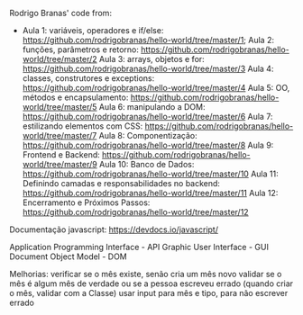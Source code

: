 Rodrigo Branas' code from: 
- Aula 1: variáveis, operadores e if/else: https://github.com/rodrigobranas/hello-world/tree/master/1;
Aula 2: funções, parâmetros e retorno: https://github.com/rodrigobranas/hello-world/tree/master/2
Aula 3: arrays, objetos e for: https://github.com/rodrigobranas/hello-world/tree/master/3
Aula 4: classes, construtores e exceptions: https://github.com/rodrigobranas/hello-world/tree/master/4
Aula 5: OO, métodos e encapsulamento: https://github.com/rodrigobranas/hello-world/tree/master/5
Aula 6: manipulando a DOM: https://github.com/rodrigobranas/hello-world/tree/master/6
Aula 7: estilizando elementos com CSS: https://github.com/rodrigobranas/hello-world/tree/master/7
Aula 8: Componentização: https://github.com/rodrigobranas/hello-world/tree/master/8
Aula 9: Frontend e Backend: https://github.com/rodrigobranas/hello-world/tree/master/9
Aula 10: Banco de Dados: https://github.com/rodrigobranas/hello-world/tree/master/10
Aula 11: Definindo camadas e responsabilidades no backend: https://github.com/rodrigobranas/hello-world/tree/master/11
Aula 12: Encerramento e Próximos Passos: https://github.com/rodrigobranas/hello-world/tree/master/12

Documentação javascript: https://devdocs.io/javascript/	

Application Programming Interface - API
Graphic User Interface - GUI
Document Object Model - DOM 



Melhorias:
verificar se o mês existe, senão cria um mês novo
validar se o mês é algum mês de verdade ou se a pessoa escreveu errado (quando criar o mês, validar com a Classe)
usar input para mês e tipo, para não escrever errado

